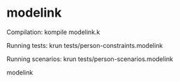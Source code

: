 modelink
========

Compilation:
  kompile modelink.k

Running tests:
  krun tests/person-constraints.modelink 

Running scenarios:
  krun tests/person-scenarios.modelink 

modelink
